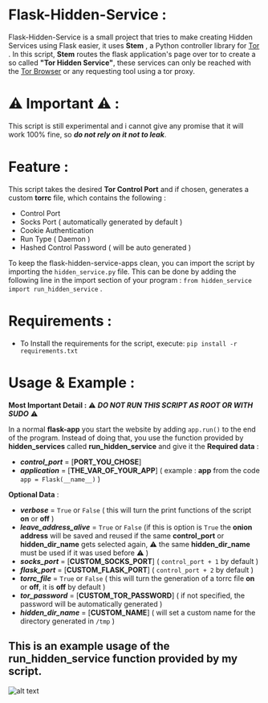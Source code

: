 # Flask-Hidden-Service :
Flask-Hidden-Service is a small project that tries to make creating Hidden Services using Flask easier, it uses **Stem** , a Python controller library for [Tor](https://www.torproject.org/) .
In this script, **Stem** routes the flask application's page over tor to create a so called **"Tor Hidden Service"**, these services can only be reached with the [Tor Browser](https://tb-manual.torproject.org/) or any requesting tool using a tor proxy.

# ⚠️ Important ⚠️ :
This script is still experimental and i cannot give any promise that it will work 100% fine, so ***do not rely on it not to leak***.
# Feature :
This script takes the desired **Tor Control Port** and if chosen, generates a custom **torrc** file, which contains the following :
* Control Port
* Socks Port ( automatically generated by default )
* Cookie Authentication
* Run Type ( Daemon )
* Hashed Control Password ( will be auto generated )

To keep the flask-hidden-service-apps clean, you can import the script by importing the `hidden_service.py` file.
This can be done by adding the following line in the import section of your program : `from hidden_service import run_hidden_service` .

# Requirements :

* To Install the requirements for the script, execute: `pip install -r requirements.txt`



# Usage  & Example :
**Most Important Detail :**  ⚠️ ***DO NOT RUN THIS SCRIPT AS ROOT OR WITH SUDO*** ⚠️

In a normal **flask-app** you start the website by adding `app.run()` to the end of the program.
Instead of doing that, you use the function provided by **hidden_services** called **run_hidden_service** and give it the
**Required data** :
* ***control_port*** = [**PORT_YOU_CHOSE**]
* ***application*** = [**THE_VAR_OF_YOUR_APP**] ( example :  **app**   from the code `app = Flask(__name__)` )

**Optional Data** :
* ***verbose*** = `True`  or `False` ( this will turn the print functions of the script **on** or **off** )
* ***leave_address_alive*** = `True` or `False` (if this is option is `True` the **onion address** will be saved and reused if the same **control_port** or **hidden_dir_name** gets selected again,  ⚠️  the same **hidden_dir_name** must be used if it was used before ⚠️ )
* ***socks_port*** = [**CUSTOM_SOCKS_PORT**] ( `control_port + 1` by default )
* ***flask_port*** = [**CUSTOM_FLASK_PORT**]  (  `control_port + 2` by default )
* ***torrc_file*** = `True` or `False` ( this will turn the generation of a torrc file **on** or **off**, it is **off** by default )
* ***tor_password*** =  [**CUSTOM_TOR_PASSWORD**] ( if not specified, the password will be automatically generated )
* ***hidden_dir_name*** = [**CUSTOM_NAME**] ( will set a custom name for the directory generated in `/tmp` )

## This is an example usage of the **run_hidden_service** function provided by my script.

![alt text](https://github.com/Blessed-NullArray/Flask-Hidden-Service/blob/master/imgs/example.png?raw=true)
